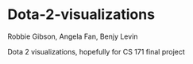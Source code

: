 Dota-2-visualizations
=====================

Robbie Gibson, Angela Fan, Benjy Levin

Dota 2 visualizations, hopefully for CS 171 final project
